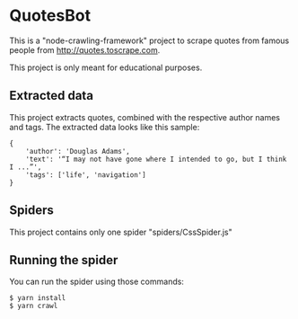 # QuotesBot

This is a "node-crawling-framework" project to scrape quotes from famous people from http://quotes.toscrape.com.

This project is only meant for educational purposes.


## Extracted data

This project extracts quotes, combined with the respective author names and tags.
The extracted data looks like this sample:

    {
        'author': 'Douglas Adams',
        'text': '“I may not have gone where I intended to go, but I think I ...”',
        'tags': ['life', 'navigation']
    }


## Spiders

This project contains only one spider "spiders/CssSpider.js" 

## Running the spider

You can run the spider using those commands:

    $ yarn install
    $ yarn crawl
